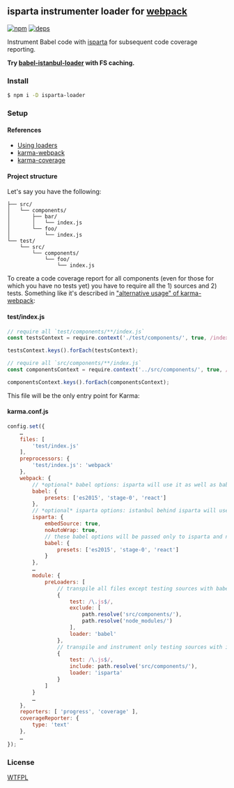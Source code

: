 ## isparta instrumenter loader for [webpack](https://webpack.github.io/)

[![npm](http://img.shields.io/npm/v/isparta-loader.svg?style=flat-square)](https://www.npmjs.org/package/isparta-loader)
[![deps](http://img.shields.io/david/deepsweet/isparta-loader.svg?style=flat-square)](https://david-dm.org/deepsweet/isparta-loader)

Instrument Babel code with [isparta](https://github.com/douglasduteil/isparta) for subsequent code coverage reporting.

**Try [babel-istanbul-loader](https://github.com/deepsweet/babel-istanbul-loader) with FS caching.**

### Install

```sh
$ npm i -D isparta-loader
```

### Setup

#### References

* [Using loaders](https://webpack.github.io/docs/using-loaders.html)
* [karma-webpack](https://github.com/webpack/karma-webpack#karma-webpack)
* [karma-coverage](https://github.com/karma-runner/karma-coverage#configuration)

#### Project structure

Let's say you have the following:

```
├── src/
│   └── components/
│       ├── bar/
│       │   └── index.js
│       └── foo/
│           └── index.js
└── test/
    └── src/
        └── components/
            └── foo/
                └── index.js
```

To create a code coverage report for all components (even for those for which you have no tests yet) you have to require all the 1) sources and 2) tests. Something like it's described in ["alternative usage" of karma-webpack](https://github.com/webpack/karma-webpack#alternative-usage):

#### test/index.js

```js
// require all `test/components/**/index.js`
const testsContext = require.context('./test/components/', true, /index\.js$/);

testsContext.keys().forEach(testsContext);

// require all `src/components/**/index.js`
const componentsContext = require.context('../src/components/', true, /index\.js$/);

componentsContext.keys().forEach(componentsContext);
```

This file will be the only entry point for Karma:

#### karma.conf.js

```js
config.set({
    …
    files: [
        'test/index.js'
    ],
    preprocessors: {
        'test/index.js': 'webpack'
    },
    webpack: {
        // *optional* babel options: isparta will use it as well as babel-loader
        babel: {
            presets: ['es2015', 'stage-0', 'react']
        },
        // *optional* isparta options: istanbul behind isparta will use it
        isparta: {
            embedSource: true,
            noAutoWrap: true,
            // these babel options will be passed only to isparta and not to babel-loader
            babel: {
                presets: ['es2015', 'stage-0', 'react']
            }
        },
        …
        module: {
            preLoaders: [
                // transpile all files except testing sources with babel as usual
                {
                    test: /\.js$/,
                    exclude: [
                        path.resolve('src/components/'),
                        path.resolve('node_modules/')
                    ],
                    loader: 'babel'
                },
                // transpile and instrument only testing sources with isparta
                {
                    test: /\.js$/,
                    include: path.resolve('src/components/'),
                    loader: 'isparta'
                }
            ]
        }
        …
    },
    reporters: [ 'progress', 'coverage' ],
    coverageReporter: {
        type: 'text'
    },
    …
});
```

### License
[WTFPL](http://www.wtfpl.net/wp-content/uploads/2012/12/wtfpl-strip.jpg)
